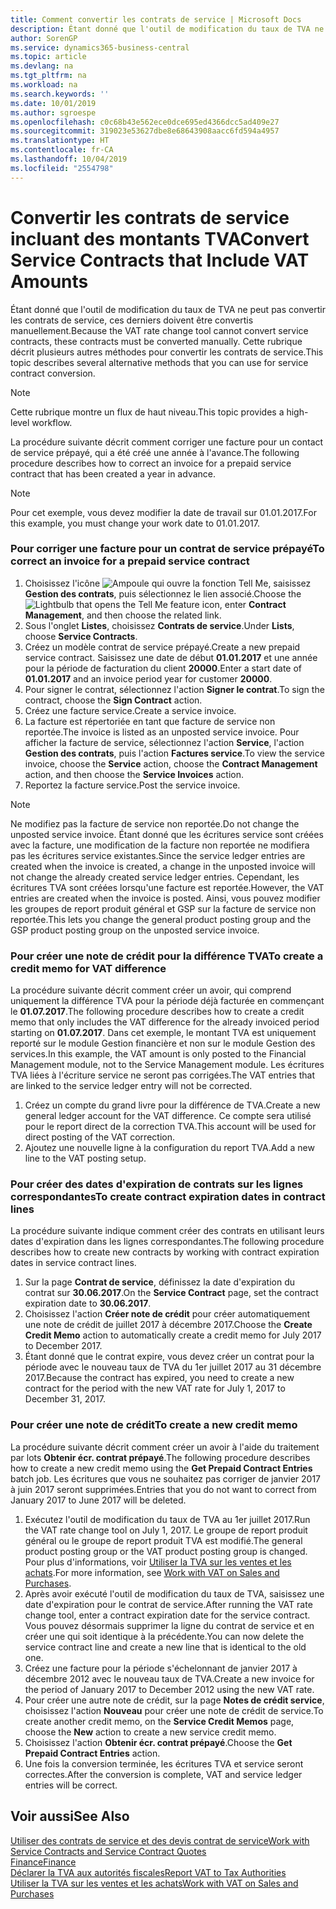 ```yaml
---
title: Comment convertir les contrats de service | Microsoft Docs
description: Étant donné que l'outil de modification du taux de TVA ne peut pas convertir les contrats de service, ces derniers doivent être convertis manuellement. Cette rubrique décrit plusieurs autres méthodes pour convertir les contrats de service.
author: SorenGP
ms.service: dynamics365-business-central
ms.topic: article
ms.devlang: na
ms.tgt_pltfrm: na
ms.workload: na
ms.search.keywords: ''
ms.date: 10/01/2019
ms.author: sgroespe
ms.openlocfilehash: c0c68b43e562ece0dce695ed4366dcc5ad409e27
ms.sourcegitcommit: 319023e53627dbe8e68643908aacc6fd594a4957
ms.translationtype: HT
ms.contentlocale: fr-CA
ms.lasthandoff: 10/04/2019
ms.locfileid: "2554798"
---
```

# <a name="convert-service-contracts-that-include-vat-amounts"></a><span data-ttu-id="a9063-104">Convertir les contrats de service incluant des montants TVA</span><span class="sxs-lookup"><span data-stu-id="a9063-104">Convert Service Contracts that Include VAT Amounts</span></span>
<span data-ttu-id="a9063-105">Étant donné que l'outil de modification du taux de TVA ne peut pas convertir les contrats de service, ces derniers doivent être convertis manuellement.</span><span class="sxs-lookup"><span data-stu-id="a9063-105">Because the VAT rate change tool cannot convert service contracts, these contracts must be converted manually.</span></span> <span data-ttu-id="a9063-106">Cette rubrique décrit plusieurs autres méthodes pour convertir les contrats de service.</span><span class="sxs-lookup"><span data-stu-id="a9063-106">This topic describes several alternative methods that you can use for service contract conversion.</span></span>  

> [!NOTE]  
>  <span data-ttu-id="a9063-107">Cette rubrique montre un flux de haut niveau.</span><span class="sxs-lookup"><span data-stu-id="a9063-107">This topic provides a high-level workflow.</span></span>  

 <span data-ttu-id="a9063-108">La procédure suivante décrit comment corriger une facture pour un contact de service prépayé, qui a été créé une année à l'avance.</span><span class="sxs-lookup"><span data-stu-id="a9063-108">The following procedure describes how to correct an invoice for a prepaid service contract that has been created a year in advance.</span></span>  

> [!NOTE]  
>  <span data-ttu-id="a9063-109">Pour cet exemple, vous devez modifier la date de travail sur 01.01.2017.</span><span class="sxs-lookup"><span data-stu-id="a9063-109">For this example, you must change your work date to 01.01.2017.</span></span>  

### <a name="to-correct-an-invoice-for-a-prepaid-service-contract"></a><span data-ttu-id="a9063-110">Pour corriger une facture pour un contrat de service prépayé</span><span class="sxs-lookup"><span data-stu-id="a9063-110">To correct an invoice for a prepaid service contract</span></span>  
1. <span data-ttu-id="a9063-111">Choisissez l'icône ![Ampoule qui ouvre la fonction Tell Me](media/ui-search/search_small.png "Dites-moi ce que vous voulez faire"), saisissez **Gestion des contrats**, puis sélectionnez le lien associé.</span><span class="sxs-lookup"><span data-stu-id="a9063-111">Choose the ![Lightbulb that opens the Tell Me feature](media/ui-search/search_small.png "Tell me what you want to do") icon, enter **Contract Management**, and then choose the related link.</span></span>  
2. <span data-ttu-id="a9063-112">Sous l'onglet **Listes**, choisissez **Contrats de service**.</span><span class="sxs-lookup"><span data-stu-id="a9063-112">Under **Lists**, choose **Service Contracts**.</span></span>  
3. <span data-ttu-id="a9063-113">Créez un modèle contrat de service prépayé.</span><span class="sxs-lookup"><span data-stu-id="a9063-113">Create a new prepaid service contract.</span></span> <span data-ttu-id="a9063-114">Saisissez une date de début **01.01.2017** et une année pour la période de facturation du client **20000**.</span><span class="sxs-lookup"><span data-stu-id="a9063-114">Enter a start date of **01.01.2017** and an invoice period year for customer **20000**.</span></span>  
4. <span data-ttu-id="a9063-115">Pour signer le contrat, sélectionnez l'action **Signer le contrat**.</span><span class="sxs-lookup"><span data-stu-id="a9063-115">To sign the contract, choose the **Sign Contract** action.</span></span>  
5. <span data-ttu-id="a9063-116">Créez une facture service.</span><span class="sxs-lookup"><span data-stu-id="a9063-116">Create a service invoice.</span></span>
6. <span data-ttu-id="a9063-117">La facture est répertoriée en tant que facture de service non reportée.</span><span class="sxs-lookup"><span data-stu-id="a9063-117">The invoice is listed as an unposted service invoice.</span></span> <span data-ttu-id="a9063-118">Pour afficher la facture de service, sélectionnez l'action **Service**, l'action **Gestion des contrats**, puis l'action **Factures service**.</span><span class="sxs-lookup"><span data-stu-id="a9063-118">To view the service invoice, choose the **Service** action, choose the **Contract Management** action, and then choose the **Service Invoices** action.</span></span>  
7. <span data-ttu-id="a9063-119">Reportez la facture service.</span><span class="sxs-lookup"><span data-stu-id="a9063-119">Post the service invoice.</span></span>  

> [!NOTE]  
>  <span data-ttu-id="a9063-120">Ne modifiez pas la facture de service non reportée.</span><span class="sxs-lookup"><span data-stu-id="a9063-120">Do not change the unposted service invoice.</span></span> <span data-ttu-id="a9063-121">Étant donné que les écritures service sont créées avec la facture, une modification de la facture non reportée ne modifiera pas les écritures service existantes.</span><span class="sxs-lookup"><span data-stu-id="a9063-121">Since the service ledger entries are created when the invoice is created, a change in the unposted invoice will not change the already created service ledger entries.</span></span> <span data-ttu-id="a9063-122">Cependant, les écritures TVA sont créées lorsqu'une facture est reportée.</span><span class="sxs-lookup"><span data-stu-id="a9063-122">However, the VAT entries are created when the invoice is posted.</span></span> <span data-ttu-id="a9063-123">Ainsi, vous pouvez modifier les groupes de report produit général et GSP sur la facture de service non reportée.</span><span class="sxs-lookup"><span data-stu-id="a9063-123">This lets you change the general product posting group and the GSP product posting group on the unposted service invoice.</span></span>  

### <a name="to-create-a-credit-memo-for-vat-difference"></a><span data-ttu-id="a9063-124">Pour créer une note de crédit pour la différence TVA</span><span class="sxs-lookup"><span data-stu-id="a9063-124">To create a credit memo for VAT difference</span></span>  
<span data-ttu-id="a9063-125">La procédure suivante décrit comment créer un avoir, qui comprend uniquement la différence TVA pour la période déjà facturée en commençant le **01.07.2017**.</span><span class="sxs-lookup"><span data-stu-id="a9063-125">The following procedure describes how to create a credit memo that only includes the VAT difference for the already invoiced period starting on **01.07.2017**.</span></span> <span data-ttu-id="a9063-126">Dans cet exemple, le montant TVA est uniquement reporté sur le module Gestion financière et non sur le module Gestion des services.</span><span class="sxs-lookup"><span data-stu-id="a9063-126">In this example, the VAT amount is only posted to the Financial Management module, not to the Service Management module.</span></span> <span data-ttu-id="a9063-127">Les écritures TVA liées à l'écriture service ne seront pas corrigées.</span><span class="sxs-lookup"><span data-stu-id="a9063-127">The VAT entries that are linked to the service ledger entry will not be corrected.</span></span>  

1. <span data-ttu-id="a9063-128">Créez un compte du grand livre pour la différence de TVA.</span><span class="sxs-lookup"><span data-stu-id="a9063-128">Create a new general ledger account for the VAT difference.</span></span> <span data-ttu-id="a9063-129">Ce compte sera utilisé pour le report direct de la correction TVA.</span><span class="sxs-lookup"><span data-stu-id="a9063-129">This account will be used for direct posting of the VAT correction.</span></span>  
2. <span data-ttu-id="a9063-130">Ajoutez une nouvelle ligne à la configuration du report TVA.</span><span class="sxs-lookup"><span data-stu-id="a9063-130">Add a new line to the VAT posting setup.</span></span>  

### <a name="to-create-contract-expiration-dates-in-contract-lines"></a><span data-ttu-id="a9063-131">Pour créer des dates d'expiration de contrats sur les lignes correspondantes</span><span class="sxs-lookup"><span data-stu-id="a9063-131">To create contract expiration dates in contract lines</span></span>  
<span data-ttu-id="a9063-132">La procédure suivante indique comment créer des contrats en utilisant leurs dates d'expiration dans les lignes correspondantes.</span><span class="sxs-lookup"><span data-stu-id="a9063-132">The following procedure describes how to create new contracts by working with contract expiration dates in service contract lines.</span></span>  

1. <span data-ttu-id="a9063-133">Sur la page **Contrat de service**, définissez la date d'expiration du contrat sur **30.06.2017**.</span><span class="sxs-lookup"><span data-stu-id="a9063-133">On the **Service Contract** page, set the contract expiration date to **30.06.2017**.</span></span>  
2. <span data-ttu-id="a9063-134">Choisissez l'action **Créer note de crédit** pour créer automatiquement une note de crédit de juillet 2017 à décembre 2017.</span><span class="sxs-lookup"><span data-stu-id="a9063-134">Choose the **Create Credit Memo** action to automatically create a credit memo for July 2017 to December 2017.</span></span>  
3. <span data-ttu-id="a9063-135">Étant donné que le contrat expire, vous devez créer un contrat pour la période avec le nouveau taux de TVA du 1er juillet 2017 au 31 décembre 2017.</span><span class="sxs-lookup"><span data-stu-id="a9063-135">Because the contract has expired, you need to create a new contract for the period with the new VAT rate for July 1, 2017 to December 31, 2017.</span></span>  

### <a name="to-create-a-new-credit-memo"></a><span data-ttu-id="a9063-136">Pour créer une note de crédit</span><span class="sxs-lookup"><span data-stu-id="a9063-136">To create a new credit memo</span></span>  
<span data-ttu-id="a9063-137">La procédure suivante décrit comment créer un avoir à l'aide du traitement par lots **Obtenir écr. contrat prépayé**.</span><span class="sxs-lookup"><span data-stu-id="a9063-137">The following procedure describes how to create a new credit memo using the **Get Prepaid Contract Entries** batch job.</span></span> <span data-ttu-id="a9063-138">Les écritures que vous ne souhaitez pas corriger de janvier 2017 à juin 2017 seront supprimées.</span><span class="sxs-lookup"><span data-stu-id="a9063-138">Entries that you do not want to correct from January 2017 to June 2017 will be deleted.</span></span>  

1. <span data-ttu-id="a9063-139">Exécutez l'outil de modification du taux de TVA au 1er juillet 2017.</span><span class="sxs-lookup"><span data-stu-id="a9063-139">Run the VAT rate change tool on July 1, 2017.</span></span> <span data-ttu-id="a9063-140">Le groupe de report produit général ou le groupe de report produit TVA est modifié.</span><span class="sxs-lookup"><span data-stu-id="a9063-140">The general product posting group or the VAT product posting group is changed.</span></span> <span data-ttu-id="a9063-141">Pour plus d'informations, voir [Utiliser la TVA sur les ventes et les achats](finance-work-with-vat.md).</span><span class="sxs-lookup"><span data-stu-id="a9063-141">For more information, see [Work with VAT on Sales and Purchases](finance-work-with-vat.md).</span></span>  
2. <span data-ttu-id="a9063-142">Après avoir exécuté l'outil de modification du taux de TVA, saisissez une date d'expiration pour le contrat de service.</span><span class="sxs-lookup"><span data-stu-id="a9063-142">After running the VAT rate change tool, enter a contract expiration date for the service contract.</span></span> <span data-ttu-id="a9063-143">Vous pouvez désormais supprimer la ligne du contrat de service et en créer une qui soit identique à la précédente.</span><span class="sxs-lookup"><span data-stu-id="a9063-143">You can now delete the service contract line and create a new line that is identical to the old one.</span></span>  
3. <span data-ttu-id="a9063-144">Créez une facture pour la période s'échelonnant de janvier 2017 à décembre 2012 avec le nouveau taux de TVA.</span><span class="sxs-lookup"><span data-stu-id="a9063-144">Create a new invoice for the period of January 2017 to December 2012 using the new VAT rate.</span></span>  
4. <span data-ttu-id="a9063-145">Pour créer une autre note de crédit, sur la page **Notes de crédit service**, choisissez l'action **Nouveau** pour créer une note de crédit de service.</span><span class="sxs-lookup"><span data-stu-id="a9063-145">To create another credit memo, on the **Service Credit Memos** page, choose the **New** action to create a new service credit memo.</span></span>  
5. <span data-ttu-id="a9063-146">Choisissez l'action **Obtenir écr. contrat prépayé**.</span><span class="sxs-lookup"><span data-stu-id="a9063-146">Choose the **Get Prepaid Contract Entries** action.</span></span>  
6. <span data-ttu-id="a9063-147">Une fois la conversion terminée, les écritures TVA et service seront correctes.</span><span class="sxs-lookup"><span data-stu-id="a9063-147">After the conversion is complete, VAT and service ledger entries will be correct.</span></span>  

## <a name="see-also"></a><span data-ttu-id="a9063-148">Voir aussi</span><span class="sxs-lookup"><span data-stu-id="a9063-148">See Also</span></span>  
[<span data-ttu-id="a9063-149">Utiliser des contrats de service et des devis contrat de service</span><span class="sxs-lookup"><span data-stu-id="a9063-149">Work with Service Contracts and Service Contract Quotes</span></span>](service-how-to-create-service-contracts-and-service-contract-quotes.md)  
[<span data-ttu-id="a9063-150">Finance</span><span class="sxs-lookup"><span data-stu-id="a9063-150">Finance</span></span>](finance.md)  
[<span data-ttu-id="a9063-151">Déclarer la TVA aux autorités fiscales</span><span class="sxs-lookup"><span data-stu-id="a9063-151">Report VAT to Tax Authorities</span></span>](finance-how-report-vat.md)  
[<span data-ttu-id="a9063-152">Utiliser la TVA sur les ventes et les achats</span><span class="sxs-lookup"><span data-stu-id="a9063-152">Work with VAT on Sales and Purchases</span></span>](finance-work-with-vat.md)  
